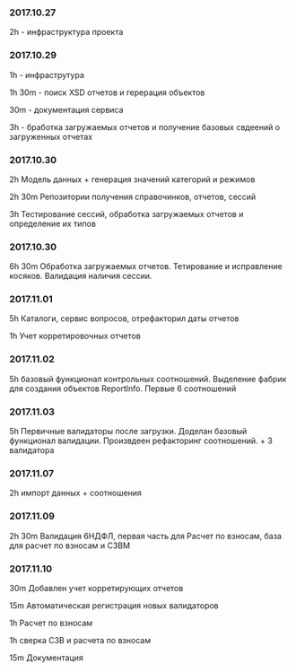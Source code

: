 ### 2017.10.27
2h - инфраструктура проекта

### 2017.10.29
1h - инфраструтура

1h 30m - поиск XSD отчетов и герерация объектов

30m - документация сервиса

3h - бработка загружаемых отчетов и получение базовых свдеений о загруженных отчетах

### 2017.10.30
2h Модель данных + генерация значений категорий и режимов

2h 30m Репозитории получения справочинков, отчетов, сессий

3h Тестирование сессий, обработка загружаемых отчетов и определение их типов

### 2017.10.30
6h 30m Обработка загружаемых отчетов. Тетирование и исправление косяков. Валидация наличия сессии.

### 2017.11.01
5h Каталоги, сервис вопросов, отрефакторил даты отчетов

1h Учет корретировочных отчетов

### 2017.11.02
5h базовый функционал контрольных соотношений. Выделение фабрик для создания объектов ReportInfo. Первые 6 соотношений

### 2017.11.03
5h Первичные валидаторы после загрузки. Доделан базовый функционал валидации. Произвдеен рефакторинг соотношений. + 3 валидатора

### 2017.11.07
2h импорт данных + соотношения

### 2017.11.09 
2h 30m Валидация 6НДФЛ, первая часть для Расчет по взносам, база для расчет по взносам и СЗВМ

### 2017.11.10
30m Добавлен учет корретирующих отчетов

15m Автоматическая регистрация новых валидаторов

1h Расчет по взносам

1h сверка СЗВ и расчета по взносам

15m Документация

